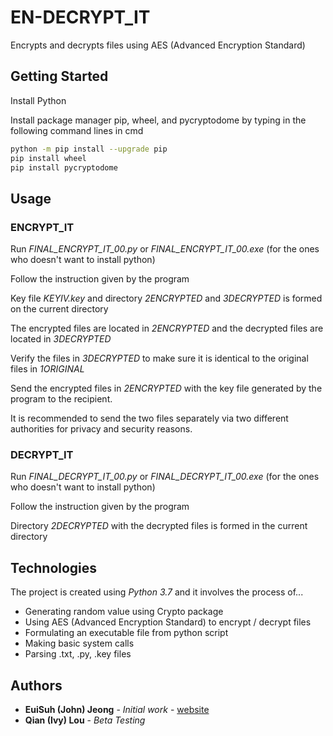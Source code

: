 # EN-DECRYPT_IT
Encrypts and decrypts files using AES (Advanced Encryption Standard)

## Getting Started
Install Python

Install package manager pip, wheel, and pycryptodome by typing in the following command lines in cmd
```bash
python -m pip install --upgrade pip
pip install wheel
pip install pycryptodome
```
## Usage

### ENCRYPT_IT

Run *FINAL_ENCRYPT_IT_00.py* or *FINAL_ENCRYPT_IT_00.exe* (for the ones who doesn't want to install python)

Follow the instruction given by the program

Key file *KEYIV.key* and directory *2ENCRYPTED* and *3DECRYPTED* is formed on the current directory

The encrypted files are located in *2ENCRYPTED* and the decrypted files are located in *3DECRYPTED*

Verify the files in *3DECRYPTED* to make sure it is identical to the original files in *1ORIGINAL*

Send the encrypted files in *2ENCRYPTED* with the key file generated by the program to the recipient.

It is recommended to send the two files separately via two different authorities for privacy and security reasons.

### DECRYPT_IT

Run *FINAL_DECRYPT_IT_00.py* or *FINAL_DECRYPT_IT_00.exe* (for the ones who doesn't want to install python)

Follow the instruction given by the program

Directory *2DECRYPTED* with the decrypted files is formed in the current directory

## Technologies

The project is created using *Python 3.7* and it involves the process of...
* Generating random value using Crypto package
* Using AES (Advanced Encryption Standard) to encrypt / decrypt files
* Formulating an executable file from python script
* Making basic system calls
* Parsing .txt, .py, .key files


## Authors

* **EuiSuh (John) Jeong** - *Initial work* - [website](https://web2.qatar.cmu.edu/~ejeong/)
* **Qian (Ivy) Lou** - *Beta Testing*

